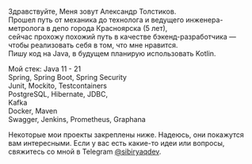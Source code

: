 Здравствуйте,
Меня зовут Александр Толстиков.   
Прошел путь от механика до технолога и ведущего инженера-метролога в депо города Красноярска (5 лет),   
сейчас прохожу похожий путь в качестве бэкенд-разработчика — чтобы реализовать себя в том, что мне нравится.  
Пишу код на Java, в будущем планирую использовать Kotlin.

Мой стек:
Java 11 - 21  
Spring, Spring Boot, Spring Security  
Junit, Mockito, Testcontainers  
PostgreSQL, Hibernate, JDBC,  
Kafka  
Docker, Maven  
Swagger, Jenkins, Prometheus, Graphana  

Некоторые мои проекты закреплены ниже. Надеюсь, они покажутся вам интересными.
Если у вас есть какие-то идеи или вопросы, свяжитесь со мной в Telegram [@sibiryaqdev](https://t.me/sibiryaqdev).


